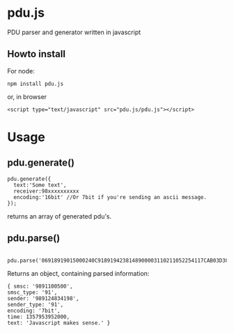 pdu.js
======

PDU parser and generator written in javascript

Howto install
-------------
For node:

    npm install pdu.js

or, in browser

    <script type="text/javascript" src="pdu.js/pdu.js"></script>


Usage
=====

pdu.generate()
------------
    pdu.generate({
      text:'Some text',
      receiver:98xxxxxxxxxx
      encoding:'16bit' //Or 7bit if you're sending an ascii message.
    });

returns an array of generated pdu's.

pdu.parse()
----------
      pdu.parse('06918919015000240C9189194238148900003110211052254117CAB03D3C1FCBD3703AA81D5E97E7A079D93D2FBB00')

Returns an object, containing parsed information:

    { smsc: '9891100500',
    smsc_type: '91',
    sender: '989124834198',
    sender_type: '91',
    encoding: '7bit',
    time: 1357953952000,
    text: 'Javascript makes sense.' }
